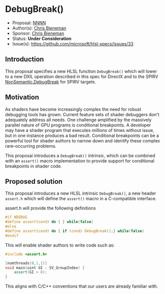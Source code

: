 <!-- {% raw %} -->

# DebugBreak()

* Proposal: [NNNN](NNNN-debugbreak.md)
* Author(s): [Chris Bieneman](https://github.com/llvm-beanz)
* Sponsor: [Chris Bieneman](https://github.com/llvm-beanz)
* Status: **Under Consideration**
* Issue(s): https://github.com/microsoft/hlsl-specs/issues/33

## Introduction

This proposal specifies a new HLSL function `DebugBreak()` which will lower to a
new DXIL operation described in this spec for DirectX and to the SPIRV
[NonSemantic.DebugBreak](https://github.khronos.org/SPIRV-Registry/nonsemantic/NonSemantic.DebugBreak.html)
for SPIRV targets.

## Motivation

As shaders have become increasingly complex the need for robust debugging tools
has grown. Current feature sets of shader debuggers don't adequately address all
needs. One challenge amplified by the massively parallel nature of GPU programs
is conditional breakpoints. A developer may have a shader program that executes
millions of times without issue, but in one instance produces a bad result.
Conditional breakpoints can be a powerful tool for shader authors to narrow down
and identify these complex rare-occurring problems.

This proposal introduces a `DebugBreak()` intrinsic, which can be combined with
an `assert()` macro implementation to provide support for conditional
breakpoints in shader code.

## Proposed solution

This proposal introduces a new HLSL intrinsic `DebugBreak()`, a new header
`assert.h` which will define the `assert()` macro in a C-compatible interface.

assert.h will provide the following definitions
```c
#if NDEBUG
#define assert(cond) do { } while(false)
#else
#define assert(cond) do { if (cond) DebugBreak();} while(false)
#endif
```

This will enable shader authors to write code such as:

```c++
#include <assert.h>

[numthreads(8,1,1)]
void main(uint GI : SV_GroupIndex) {
    assert(GI > 8);
}
```

This aligns with C/C++ conventions that our users are already familiar with.

<!-- {% endraw %} -->

